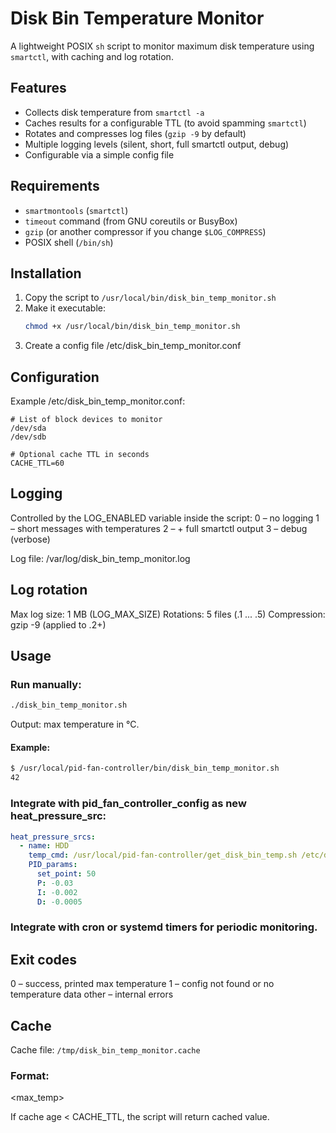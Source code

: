 # Disk Bin Temperature Monitor

A lightweight POSIX `sh` script to monitor maximum disk temperature using
`smartctl`, with caching and log rotation.

## Features

- Collects disk temperature from `smartctl -a`
- Caches results for a configurable TTL (to avoid spamming `smartctl`)
- Rotates and compresses log files (`gzip -9` by default)
- Multiple logging levels (silent, short, full smartctl output, debug)
- Configurable via a simple config file

## Requirements

- `smartmontools` (`smartctl`)
- `timeout` command (from GNU coreutils or BusyBox)
- `gzip` (or another compressor if you change `$LOG_COMPRESS`)
- POSIX shell (`/bin/sh`)

## Installation

1. Copy the script to `/usr/local/bin/disk_bin_temp_monitor.sh`
2. Make it executable:
   ```sh
   chmod +x /usr/local/bin/disk_bin_temp_monitor.sh
   ```
3. Create a config file /etc/disk_bin_temp_monitor.conf

## Configuration

Example /etc/disk_bin_temp_monitor.conf:
```
# List of block devices to monitor
/dev/sda
/dev/sdb

# Optional cache TTL in seconds
CACHE_TTL=60
```

## Logging

Controlled by the LOG_ENABLED variable inside the script:
	0 – no logging
	1 – short messages with temperatures
	2 – + full smartctl output
	3 – debug (verbose)

Log file: /var/log/disk_bin_temp_monitor.log

## Log rotation

Max log size: 1 MB (LOG_MAX_SIZE)
Rotations: 5 files (.1 ... .5)
Compression: gzip -9 (applied to .2+)

## Usage

### Run manually:
```sh
./disk_bin_temp_monitor.sh
```

Output: max temperature in °C.

#### Example:

```sh
$ /usr/local/pid-fan-controller/bin/disk_bin_temp_monitor.sh
42
```

### Integrate with pid_fan_controller_config as new heat_pressure_src:
```yaml
heat_pressure_srcs:
  - name: HDD
    temp_cmd: /usr/local/pid-fan-controller/get_disk_bin_temp.sh /etc/disk_bin_temp_monitor.conf
	PID_params:
      set_point: 50
      P: -0.03
      I: -0.002
      D: -0.0005
```

### Integrate with cron or systemd timers for periodic monitoring.

## Exit codes

0 – success, printed max temperature
1 – config not found or no temperature data
other – internal errors

## Cache

Cache file: `/tmp/disk_bin_temp_monitor.cache`

### Format:

<epoch> <max_temp>

If cache age < CACHE_TTL, the script will return cached value.
